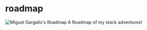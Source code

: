 # roadmap
![Miguel Gargallo's Roadmap](https://user-images.githubusercontent.com/5947268/218310207-a8e8932b-1bae-4101-8ff5-2a64a60158f0.png)
A Roadmap of my stack adventures!
